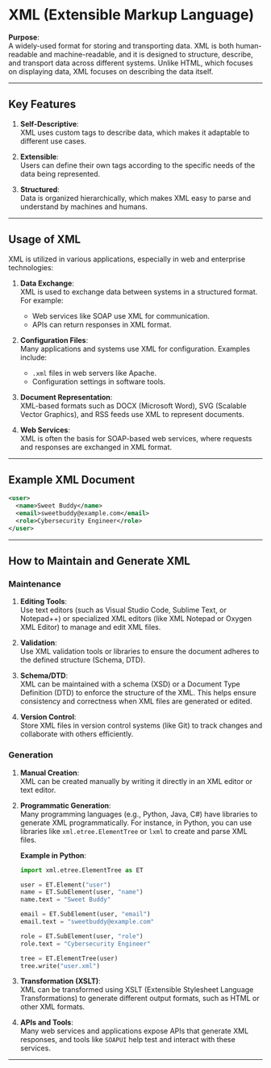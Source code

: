 # XML (Extensible Markup Language)

**Purpose**:  
A widely-used format for storing and transporting data. XML is both human-readable and machine-readable, and it is designed to structure, describe, and transport data across different systems. Unlike HTML, which focuses on displaying data, XML focuses on describing the data itself.

---

## Key Features

1. **Self-Descriptive**:  
   XML uses custom tags to describe data, which makes it adaptable to different use cases.
   
2. **Extensible**:  
   Users can define their own tags according to the specific needs of the data being represented.
   
3. **Structured**:  
   Data is organized hierarchically, which makes XML easy to parse and understand by machines and humans.

---

## Usage of XML

XML is utilized in various applications, especially in web and enterprise technologies:

1. **Data Exchange**:  
   XML is used to exchange data between systems in a structured format. For example:
   - Web services like SOAP use XML for communication.
   - APIs can return responses in XML format.
   
2. **Configuration Files**:  
   Many applications and systems use XML for configuration. Examples include:
   - `.xml` files in web servers like Apache.
   - Configuration settings in software tools.

3. **Document Representation**:  
   XML-based formats such as DOCX (Microsoft Word), SVG (Scalable Vector Graphics), and RSS feeds use XML to represent documents.

4. **Web Services**:  
   XML is often the basis for SOAP-based web services, where requests and responses are exchanged in XML format.

---

## Example XML Document

```xml
<user>
  <name>Sweet Buddy</name>
  <email>sweetbuddy@example.com</email>
  <role>Cybersecurity Engineer</role>
</user>
```

---

## How to Maintain and Generate XML

### Maintenance

1. **Editing Tools**:  
   Use text editors (such as Visual Studio Code, Sublime Text, or Notepad++) or specialized XML editors (like XML Notepad or Oxygen XML Editor) to manage and edit XML files.
   
2. **Validation**:  
   Use XML validation tools or libraries to ensure the document adheres to the defined structure (Schema, DTD).
   
3. **Schema/DTD**:  
   XML can be maintained with a schema (XSD) or a Document Type Definition (DTD) to enforce the structure of the XML. This helps ensure consistency and correctness when XML files are generated or edited.
   
4. **Version Control**:  
   Store XML files in version control systems (like Git) to track changes and collaborate with others efficiently.

### Generation

1. **Manual Creation**:  
   XML can be created manually by writing it directly in an XML editor or text editor.
   
2. **Programmatic Generation**:  
   Many programming languages (e.g., Python, Java, C#) have libraries to generate XML programmatically. For instance, in Python, you can use libraries like `xml.etree.ElementTree` or `lxml` to create and parse XML files.
   
   **Example in Python**:
   ```python
   import xml.etree.ElementTree as ET
   
   user = ET.Element("user")
   name = ET.SubElement(user, "name")
   name.text = "Sweet Buddy"
   
   email = ET.SubElement(user, "email")
   email.text = "sweetbuddy@example.com"
   
   role = ET.SubElement(user, "role")
   role.text = "Cybersecurity Engineer"
   
   tree = ET.ElementTree(user)
   tree.write("user.xml")
   ```
   
3. **Transformation (XSLT)**:  
   XML can be transformed using XSLT (Extensible Stylesheet Language Transformations) to generate different output formats, such as HTML or other XML formats.

4. **APIs and Tools**:  
   Many web services and applications expose APIs that generate XML responses, and tools like `SOAPUI` help test and interact with these services.

--- 
